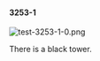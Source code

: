 #### 3253-1
![test-3253-1-0.png](https://github.com/lil-lab/nlvr/raw/master/nlvr/test/images/4/test-3253-1-0.png "test-3253-1-0.png")

There is a black tower.